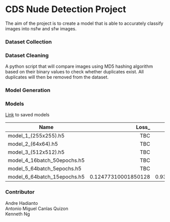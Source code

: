 # CDS Nude Detection Project
The aim of the project is to create a model that is able to accurately classify images into nsfw and sfw images.

### Dataset Collection

### Dataset Cleaning
A python script that will compare images using MD5 hashing algorithm based on their binary values to check whether duplicates exist. All duplicates will then be removed from the dataset. 

### Model Generation

### Models
[Link](https://sutdapac-my.sharepoint.com/:f:/g/personal/andre_hadianto_mymail_sutd_edu_sg/EqDMUNlfBU9Mvzu3NuYHmRsBwYZUkfTEBQUWYMrJp5uMlg?e=un3jBu) to saved models

| Name | Loss_ | Accuracy |
| --- | --: | --: |
| model_1_(255x255).h5 | TBC | TBC |
| model_2_(64x64).h5 | TBC | TBC |
| model_3_(512x512).h5 | TBC | TBC |
| model_4_16batch_50epochs.h5 | TBC | TBC |
| model_5_64batch_5epochs.h5 | TBC | TBC |
| model_6_64batch_15epochs.h5 | 0.12477310001850128 | 0.9331003427505493 |


### Contributor
Andre Hadianto  
Antonio Miguel Canlas Quizon  
Kenneth Ng  